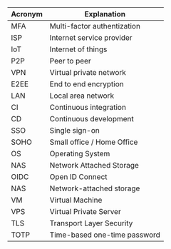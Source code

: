
| Acronym | Explanation                  |
| ------- | ---------------------------- |
| MFA     | Multi-factor authentization  |
| ISP     | Internet service provider    |
| IoT     | Internet of things           |
| P2P     | Peer to peer                 |
| VPN     | Virtual private network      |
| E2EE    | End to end encryption        |
| LAN     | Local area network           |
| CI      | Continuous integration       |
| CD      | Continuous development       |
| SSO     | Single sign-on               |
| SOHO    | Small office / Home Office   |
| OS      | Operating System             |
| NAS     | Network Attached Storage     |
| OIDC    | Open ID Connect              |
| NAS     | Network-attached storage     |
| VM      | Virtual Machine              |
| VPS     | Virtual Private Server       |
| TLS     | Transport Layer Security     |
| TOTP    | Time-based one-time password |

